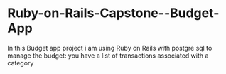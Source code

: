# Ruby-on-Rails-Capstone--Budget-App
In this Budget app project i am using Ruby on Rails with postgre sql to  manage the budget: you have a list of transactions associated with a category
